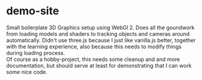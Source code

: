 # demo-site
Small boilerplate 3D Graphics setup using WebGl 2. Does all the goundwork from loading models and shaders to tracking objects and cameras around automatically.
Didn't use three.js because I just like vanilla.js better, together with the learning experience, also because this needs to modify things during loading process.  
Of course as a hobby-project, this needs some cleanup and and more documentation, but should serve at least for demonstrating that I can work some nice code.  
